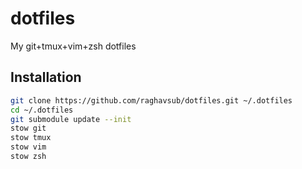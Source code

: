 # dotfiles

My git+tmux+vim+zsh dotfiles

## Installation

```bash
git clone https://github.com/raghavsub/dotfiles.git ~/.dotfiles
cd ~/.dotfiles
git submodule update --init
stow git
stow tmux
stow vim
stow zsh
```
